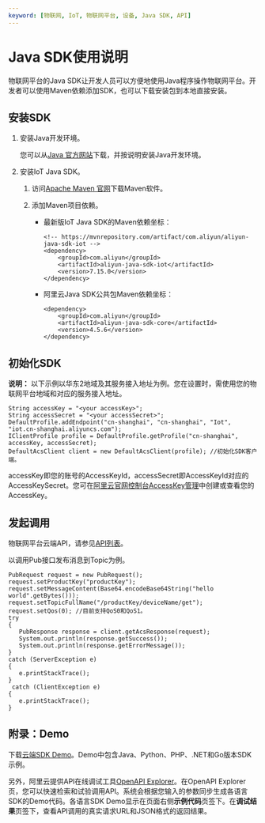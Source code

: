 ```yaml
---
keyword: [物联网, IoT, 物联网平台, 设备, Java SDK, API]
---
```


# Java SDK使用说明

物联网平台的Java SDK让开发人员可以方便地使用Java程序操作物联网平台。开发者可以使用Maven依赖添加SDK，也可以下载安装包到本地直接安装。

## 安装SDK

1.  安装Java开发环境。

    您可以从[Java 官方网站](http://developers.sun.com/downloads/)下载，并按说明安装Java开发环境。

2.  安装IoT Java SDK。

    1.  访问[Apache Maven 官网](http://maven.apache.org/)下载Maven软件。

    2.  添加Maven项目依赖。

        -   最新版IoT Java SDK的Maven依赖坐标：

            ```
            <!-- https://mvnrepository.com/artifact/com.aliyun/aliyun-java-sdk-iot -->
            <dependency>
                <groupId>com.aliyun</groupId>
                <artifactId>aliyun-java-sdk-iot</artifactId>
                <version>7.15.0</version>
            </dependency>
            ```

        -   阿里云Java SDK公共包Maven依赖坐标：

            ```
            <dependency>
                <groupId>com.aliyun</groupId>
                <artifactId>aliyun-java-sdk-core</artifactId>
                <version>4.5.6</version>
            </dependency>
            ```


## 初始化SDK

**说明：** 以下示例以华东2地域及其服务接入地址为例。您在设置时，需使用您的物联网平台地域和对应的服务接入地址。

```
String accessKey = "<your accessKey>";
String accessSecret = "<your accessSecret>";
DefaultProfile.addEndpoint("cn-shanghai", "cn-shanghai", "Iot", "iot.cn-shanghai.aliyuncs.com");
IClientProfile profile = DefaultProfile.getProfile("cn-shanghai", accessKey, accessSecret);
DefaultAcsClient client = new DefaultAcsClient(profile); //初始化SDK客户端。
```

accessKey即您的账号的AccessKeyId，accessSecret即AccessKeyId对应的AccessKeySecret。您可在[阿里云官网控制台AccessKey管理](https://ak-console.aliyun.com)中创建或查看您的AccessKey。

## 发起调用

物联网平台云端API，请参见[API列表](/intl.zh-CN/云端开发指南/云端API参考/API列表.md)。

以调用Pub接口发布消息到Topic为例。

```
PubRequest request = new PubRequest(); 
request.setProductKey("productKey"); 
request.setMessageContent(Base64.encodeBase64String("hello world".getBytes())); 
request.setTopicFullName("/productKey/deviceName/get"); 
request.setQos(0); //目前支持QoS0和QoS1。 
try 
{ 
   PubResponse response = client.getAcsResponse(request); 
   System.out.println(response.getSuccess()); 
   System.out.println(response.getErrorMessage());
} 
catch (ServerException e) 
{
   e.printStackTrace();
}
 catch (ClientException e)
{
   e.printStackTrace();
}
```

## 附录：Demo

下载[云端SDK Demo](https://github.com/aliyun/iotx-api-demo)。Demo中包含Java、Python、PHP、.NET和Go版本SDK示例。

另外，阿里云提供API在线调试工具[OpenAPI Explorer](https://api.aliyun.com)。在OpenAPI Explorer页，您可以快速检索和试验调用API。系统会根据您输入的参数同步生成各语言SDK的Demo代码。各语言SDK Demo显示在页面右侧**示例代码**页签下。在**调试结果**页签下，查看API调用的真实请求URL和JSON格式的返回结果。

